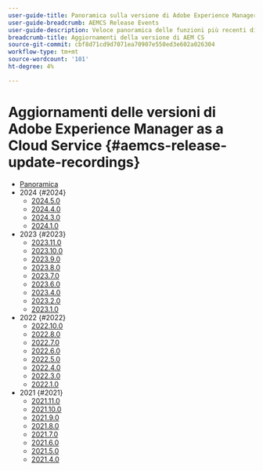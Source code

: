 ```yaml
---
user-guide-title: Panoramica sulla versione di Adobe Experience Manager as a Cloud Service
user-guide-breadcrumb: AEMCS Release Events
user-guide-description: Veloce panoramica delle funzioni più recenti di Adobe Experience Manager as a Cloud Service
breadcrumb-title: Aggiornamenti della versione di AEM CS
source-git-commit: cbf8d71cd9d7071ea70907e550ed3e602a026304
workflow-type: tm+mt
source-wordcount: '101'
ht-degree: 4%

---
```



# Aggiornamenti delle versioni di Adobe Experience Manager as a Cloud Service {#aemcs-release-update-recordings}

+ [Panoramica](overview.md)
+ 2024 {#2024}
   + [2024.5.0](2024/2024-5-0.md)
   + [2024.4.0](2024/2024-4-0.md)
   + [2024.3.0](2024/2024-3-0.md)
   + [2024.1.0](2024/2024-1-0.md)
+ 2023 {#2023}
   + [2023.11.0](2023/2023-11-0.md)
   + [2023.10.0](2023/2023-10-0.md)
   + [2023.9.0](2023/2023-9-0.md)
   + [2023.8.0](2023/2023-8-0.md)
   + [2023.7.0](2023/2023-7-0.md)
   + [2023.6.0](2023/2023-6-0.md)
   + [2023.4.0](2023/2023-4-0.md)
   + [2023.2.0](2023/2023-2-0.md)
   + [2023.1.0](2023/2023-1-0.md)
+ 2022 {#2022}
   + [2022.10.0](2022/2022-10-0.md)
   + [2022.8.0](2022/2022-8-0.md)
   + [2022.7.0](2022/2022-7-0.md)
   + [2022.6.0](2022/2022-6-0.md)
   + [2022.5.0](2022/2022-5-0.md)
   + [2022.4.0](2022/2022-4-0.md)
   + [2022.3.0](2022/2022-3-0.md)
   + [2022.1.0](2022/2022-1-0.md)
+ 2021 {#2021}
   + [2021.11.0](2021/2021-11-0.md)
   + [2021.10.0](2021/2021-10-0.md)
   + [2021.9.0](2021/2021-9-0.md)
   + [2021.8.0](2021/2021-8-0.md)
   + [2021.7.0](2021/2021-7-0.md)
   + [2021.6.0](2021/2021-6-0.md)
   + [2021.5.0](2021/2021-5-0.md)
   + [2021.4.0](2021/2021-4-0.md)
